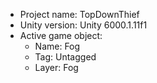 <!-- UNITY CODE ASSIST INSTRUCTIONS START -->
- Project name: TopDownThief
- Unity version: Unity 6000.1.11f1
- Active game object:
  - Name: Fog
  - Tag: Untagged
  - Layer: Fog
<!-- UNITY CODE ASSIST INSTRUCTIONS END -->